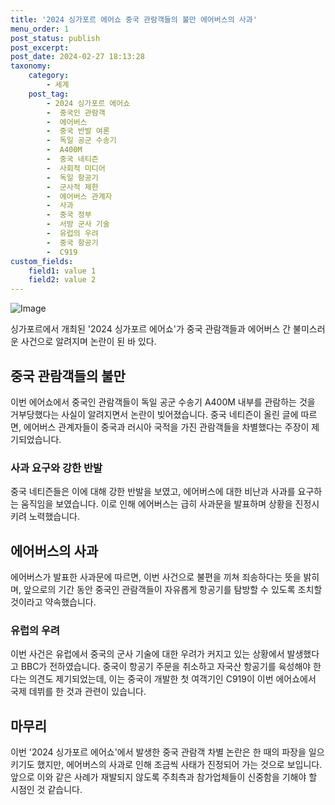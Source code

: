 ```yaml
---
title: '2024 싱가포르 에어쇼 중국 관람객들의 불만 에어버스의 사과'
menu_order: 1
post_status: publish
post_excerpt: 
post_date: 2024-02-27 18:13:28
taxonomy:
    category:
        - 세계
    post_tag:
        - 2024 싱가포르 에어쇼
        -  중국인 관람객
        -  에어버스
        -  중국 반발 여론
        -  독일 공군 수송기
        -  A400M
        -  중국 네티즌
        -  사회적 미디어
        -  독일 항공기
        -  군사적 제한
        -  에어버스 관계자
        -  사과
        -  중국 정부
        -  서방 군사 기술
        -  유럽의 우려
        -  중국 항공기
        -  C919
custom_fields:
    field1: value 1
    field2: value 2
---
```


![Image](https://imgnews.pstatic.net/image/023/2024/02/27/0003818980_001_20240227080001085.jpg?type=w647)

싱가포르에서 개최된 '2024 싱가포르 에어쇼'가 중국 관람객들과 에어버스 간 불미스러운 사건으로 알려지며 논란이 된 바 있다. 
## 중국 관람객들의 불만
이번 에어쇼에서 중국인 관람객들이 독일 공군 수송기 A400M 내부를 관람하는 것을 거부당했다는 사실이 알려지면서 논란이 빚어졌습니다. 중국 네티즌이 올린 글에 따르면, 에어버스 관계자들이 중국과 러시아 국적을 가진 관람객들을 차별했다는 주장이 제기되었습니다.
### 사과 요구와 강한 반발
중국 네티즌들은 이에 대해 강한 반발을 보였고, 에어버스에 대한 비난과 사과를 요구하는 움직임을 보였습니다. 이로 인해 에어버스는 급히 사과문을 발표하며 상황을 진정시키려 노력했습니다.
## 에어버스의 사과
에어버스가 발표한 사과문에 따르면, 이번 사건으로 불편을 끼쳐 죄송하다는 뜻을 밝히며, 앞으로의 기간 동안 중국인 관람객들이 자유롭게 항공기를 탐방할 수 있도록 조치할 것이라고 약속했습니다.
### 유럽의 우려
이번 사건은 유럽에서 중국의 군사 기술에 대한 우려가 커지고 있는 상황에서 발생했다고 BBC가 전하였습니다. 중국이 항공기 주문을 취소하고 자국산 항공기를 육성해야 한다는 의견도 제기되었는데, 이는 중국이 개발한 첫 여객기인 C919이 이번 에어쇼에서 국제 데뷔를 한 것과 관련이 있습니다.
## 마무리
이번 '2024 싱가포르 에어쇼'에서 발생한 중국 관람객 차별 논란은 한 때의 파장을 일으키기도 했지만, 에어버스의 사과로 인해 조금씩 사태가 진정되어 가는 것으로 보입니다. 앞으로 이와 같은 사례가 재발되지 않도록 주최측과 참가업체들이 신중함을 기해야 할 시점인 것 같습니다.
